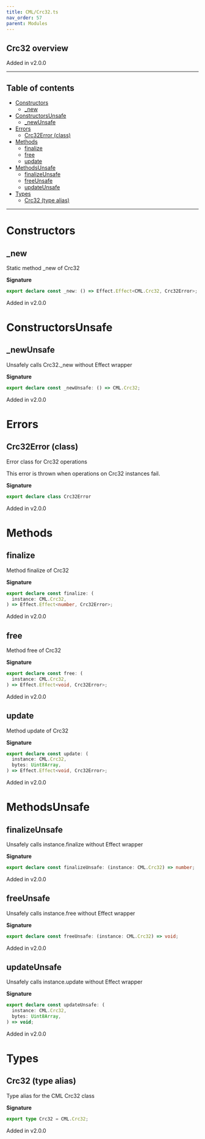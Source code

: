 ```yaml
---
title: CML/Crc32.ts
nav_order: 57
parent: Modules
---
```


## Crc32 overview

Added in v2.0.0

---

<h2 class="text-delta">Table of contents</h2>

- [Constructors](#constructors)
  - [\_new](#_new)
- [ConstructorsUnsafe](#constructorsunsafe)
  - [\_newUnsafe](#_newunsafe)
- [Errors](#errors)
  - [Crc32Error (class)](#crc32error-class)
- [Methods](#methods)
  - [finalize](#finalize)
  - [free](#free)
  - [update](#update)
- [MethodsUnsafe](#methodsunsafe)
  - [finalizeUnsafe](#finalizeunsafe)
  - [freeUnsafe](#freeunsafe)
  - [updateUnsafe](#updateunsafe)
- [Types](#types)
  - [Crc32 (type alias)](#crc32-type-alias)

---

# Constructors

## \_new

Static method \_new of Crc32

**Signature**

```ts
export declare const _new: () => Effect.Effect<CML.Crc32, Crc32Error>;
```

Added in v2.0.0

# ConstructorsUnsafe

## \_newUnsafe

Unsafely calls Crc32.\_new without Effect wrapper

**Signature**

```ts
export declare const _newUnsafe: () => CML.Crc32;
```

Added in v2.0.0

# Errors

## Crc32Error (class)

Error class for Crc32 operations

This error is thrown when operations on Crc32 instances fail.

**Signature**

```ts
export declare class Crc32Error
```

Added in v2.0.0

# Methods

## finalize

Method finalize of Crc32

**Signature**

```ts
export declare const finalize: (
  instance: CML.Crc32,
) => Effect.Effect<number, Crc32Error>;
```

Added in v2.0.0

## free

Method free of Crc32

**Signature**

```ts
export declare const free: (
  instance: CML.Crc32,
) => Effect.Effect<void, Crc32Error>;
```

Added in v2.0.0

## update

Method update of Crc32

**Signature**

```ts
export declare const update: (
  instance: CML.Crc32,
  bytes: Uint8Array,
) => Effect.Effect<void, Crc32Error>;
```

Added in v2.0.0

# MethodsUnsafe

## finalizeUnsafe

Unsafely calls instance.finalize without Effect wrapper

**Signature**

```ts
export declare const finalizeUnsafe: (instance: CML.Crc32) => number;
```

Added in v2.0.0

## freeUnsafe

Unsafely calls instance.free without Effect wrapper

**Signature**

```ts
export declare const freeUnsafe: (instance: CML.Crc32) => void;
```

Added in v2.0.0

## updateUnsafe

Unsafely calls instance.update without Effect wrapper

**Signature**

```ts
export declare const updateUnsafe: (
  instance: CML.Crc32,
  bytes: Uint8Array,
) => void;
```

Added in v2.0.0

# Types

## Crc32 (type alias)

Type alias for the CML Crc32 class

**Signature**

```ts
export type Crc32 = CML.Crc32;
```

Added in v2.0.0
